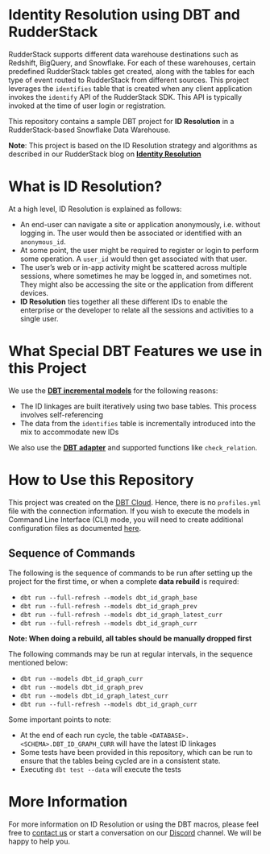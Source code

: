 # Identity Resolution using DBT and RudderStack

RudderStack supports different data warehouse destinations such as Redshift, BigQuery, and Snowflake. For each of these warehouses, certain predefined RudderStack tables get created, along with the tables for each type of event routed to RudderStack from different sources. This project leverages the `identifies` table that is created when any client application invokes the `identify` API of the RudderStack SDK. This API is typically invoked at the time of user login or registration.

This repository contains a sample DBT project for **ID Resolution** in  a RudderStack-based Snowflake Data Warehouse.

**Note**: This project is based on the ID Resolution strategy and algorithms as described in our RudderStack blog on [**Identity Resolution**](https://rudderstack.com/blog/identity-graph-and-identity-resolution-in-sql/)

# What is ID Resolution?
At a high level, ID Resolution is explained as follows:
- An end-user can navigate a site or application anonymously, i.e. without logging in. The user would then be associated or identified with an `anonymous_id`.
- At some point, the user might be required to register or login to perform some operation. A `user_id` would then get associated with that user.
- The user’s web or in-app activity might be scattered across multiple sessions, where sometimes he may be logged in, and sometimes not. They might also be accessing the site or the application from different devices.
- **ID Resolution** ties together all these different IDs to enable the enterprise or the developer to relate all the sessions and activities to a single user.

# What Special DBT Features we use in this Project
We use the [**DBT incremental models**](https://docs.getdbt.com/docs/building-a-dbt-project/building-models/configuring-incremental-models/) for the following reasons:
- The ID linkages are built iteratively using two base tables. This process involves self-referencing
- The data from the `identifies` table is incrementally introduced into the mix to accommodate new IDs

We also use the [**DBT adapter**](https://docs.getdbt.com/docs/writing-code-in-dbt/jinja-context/adapter/) and supported functions like `check_relation`.

# How to Use this Repository
This project was created on the [DBT Cloud](https://cloud.getdbt.com). Hence, there is no `profiles.yml` file with the connection information. If you wish to execute the models in Command Line Interface (CLI) mode, you will need to create additional configuration files as documented [here](https://docs.getdbt.com/docs/running-a-dbt-project/using-the-command-line-interface/).

## Sequence of Commands

The following is the sequence of commands to be run after setting up the project for the first time, or when a complete **data rebuild** is required:

- ```dbt run --full-refresh --models dbt_id_graph_base```
- ```dbt run --full-refresh --models dbt_id_graph_prev```
- ```dbt run --full-refresh --models dbt_id_graph_latest_curr```
- ```dbt run --full-refresh --models dbt_id_graph_curr```

**Note: When doing a rebuild, all tables should be manually dropped first**

The following commands may be run at regular intervals, in the sequence mentioned below:

- ```dbt run --models dbt_id_graph_curr```			
- ```dbt run --models dbt_id_graph_prev```
- ```dbt run --models dbt_id_graph_latest_curr```
- ```dbt run --full-refresh --models dbt_id_graph_curr```

Some important points to note:

- At the end of each run cycle, the table `<DATABASE>.<SCHEMA>.DBT_ID_GRAPH_CURR` will have the latest ID linkages
- Some tests have been provided in this repository, which can be run to ensure that the tables being cycled are in a consistent state.
- Executing `dbt test --data` will execute the tests

# More Information
 
For more information on ID Resolution or using the DBT macros, please feel free to [contact us](https://rudderstack.com/contact/) or start a conversation on our [Discord](https://discordapp.com/invite/xNEdEGw) channel. We will be happy to help you.
